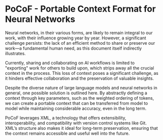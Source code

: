 # PoCoF - Portable Context Format for Neural Networks

Neural networks, in their various forms, are likely to remain integral to our work, with their influence growing year by year. However, a significant challenge persists: the lack of an efficient method to share or preserve our work—a fundamental human need, as this document itself indirectly illustrates.

Currently, sharing and collaborating on AI workflows is limited to "exporting" work for others to build upon, which strips away all the crucial context in the process. This loss of context poses a significant challenge, as it hinders effective collaboration and the preservation of valuable insights.

Despite the diverse nature of large language models and neural networks in general, one possible solution is outlined here. By abstractly defining a context through key parameters, such as the weighted ordering of tokens, we can create a portable context that can be transferred from model to model while maintaining considerable accuracy, even in the long term.

PoCoF leverages XML, a technology that offers extensibility, interoperability, and compatibility with version control systems like Git. XML’s structure also makes it ideal for long-term preservation, ensuring that the context remains accessible and useful well into the future.